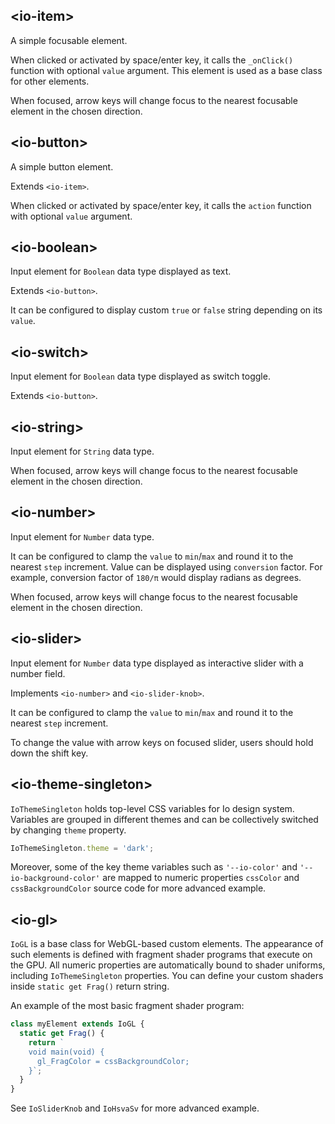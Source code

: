 ## &lt;io-item&gt;

A simple focusable element.

<io-element-demo element="io-item" properties='{"label": "Item", "value": "null"}'></io-element-demo>

When clicked or activated by space/enter key, it calls the `_onClick()` function with optional `value` argument. This element is used as a base class for other elements.

When focused, arrow keys will change focus to the nearest focusable element in the chosen direction.

## &lt;io-button&gt;

A simple button element.

Extends `<io-item>`.

<io-element-demo element="io-button" properties='{"label": "Button", "action": "null"}'></io-element-demo>

When clicked or activated by space/enter key, it calls the `action` function with optional `value` argument.

## &lt;io-boolean&gt;

Input element for `Boolean` data type displayed as text.

Extends `<io-button>`.

<io-element-demo element="io-boolean" properties='{"value": true, "true": "true", "false": "false"}'></io-element-demo>

It can be configured to display custom `true` or `false` string depending on its `value`.

## &lt;io-switch&gt;

Input element for `Boolean` data type displayed as switch toggle.

Extends `<io-button>`.

<io-element-demo element="io-switch"></io-element-demo>

## &lt;io-string&gt;

Input element for `String` data type.

<io-element-demo element="io-string" properties='{"value": "Hello io!"}'></io-element-demo>

When focused, arrow keys will change focus to the nearest focusable element in the chosen direction.

## &lt;io-number&gt;

Input element for `Number` data type.

<io-element-demo element="io-number" properties='{"value": 1337, "conversion": 1, "step": 0.001, "min": 0, "max": 10000}'></io-element-demo>

It can be configured to clamp the `value` to `min`/`max` and round it to the nearest `step` increment. Value can be displayed using `conversion` factor. For example, conversion factor of `180/π` would display radians as degrees.

When focused, arrow keys will change focus to the nearest focusable element in the chosen direction.

## &lt;io-slider&gt;

Input element for `Number` data type displayed as interactive slider with a number field.

Implements `<io-number>` and `<io-slider-knob>`.

<io-element-demo element="io-slider" properties='{"value": 0.1, "step": 0.01, "min": -0.5, "max": 0.5}'></io-element-demo>

<io-element-demo element="io-slider-knob" properties='{"value": 0.1, "step": 0.1, "minV": 0, "max": 1}'></io-element-demo>

It can be configured to clamp the `value` to `min`/`max` and round it to the nearest `step` increment.

To change the value with arrow keys on focused slider, users should hold down the shift key.

## &lt;io-theme-singleton&gt;

`IoThemeSingleton` holds top-level CSS variables for Io design system. Variables are grouped in different themes and can be collectively switched by changing `theme` property.

```javascript
IoThemeSingleton.theme = 'dark';
```

Moreover, some of the key theme variables such as `'--io-color'` and `'--io-background-color'` are mapped to numeric properties `cssColor` and `cssBackgroundColor` source code for more advanced example.

## &lt;io-gl&gt;

`IoGL` is a base class for WebGL-based custom elements. The appearance of such elements is defined with fragment shader programs that execute on the GPU. All numeric properties are automatically bound to shader uniforms, including `IoThemeSingleton` properties. You can define your custom shaders inside `static get Frag()` return string.

<io-element-demo element="io-gl" width="257px" height="257px" properties='{"color": [0, 0, 0, 1]}' config='{"size": ["io-properties", {"labeled": false, "config": {"type:number": ["io-slider", {"min": 1, "max": 257, "step": 8}]}}], "background": ["io-rgba"], "color": ["io-rgba"]}'></io-element-demo>


An example of the most basic fragment shader program:

```javascript
class myElement extends IoGL {
  static get Frag() {
    return `
    void main(void) {
      gl_FragColor = cssBackgroundColor;
    }`;
  }
}
```

See `IoSliderKnob` and `IoHsvaSv` for more advanced example.
